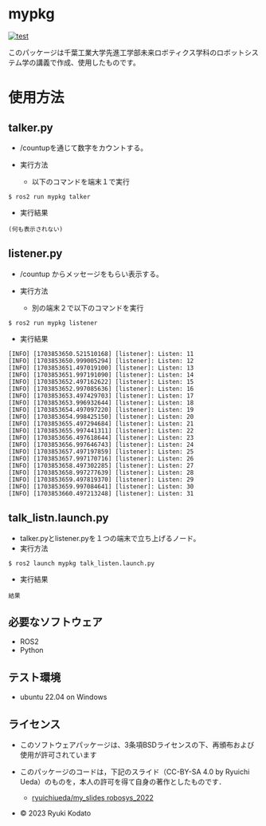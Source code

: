 # mypkg
[![test](https://github.com/Kodato51/mypkg/actions/workflows/test.yml/badge.svg)](https://github.com/Kodato51/mypkg/actions/workflows/test.yml)

このパッケージは千葉工業大学先進工学部未来ロボティクス学科のロボットシステム学の講義で作成、使用したものです。

# 使用方法
## talker.py
* /countupを通じて数字をカウントする。

* 実行方法
  - 以下のコマンドを端末１で実行
```
$ ros2 run mypkg talker
```
* 実行結果
```
(何も表示されない)
```
## listener.py
* /countup からメッセージをもらい表示する。

* 実行方法
  - 別の端末２で以下のコマンドを実行
```
$ ros2 run mypkg listener
```
* 実行結果
```
[INFO] [1703853650.521510168] [listener]: Listen: 11
[INFO] [1703853650.999005294] [listener]: Listen: 12
[INFO] [1703853651.497019100] [listener]: Listen: 13
[INFO] [1703853651.997191090] [listener]: Listen: 14
[INFO] [1703853652.497162622] [listener]: Listen: 15
[INFO] [1703853652.997085636] [listener]: Listen: 16
[INFO] [1703853653.497429703] [listener]: Listen: 17
[INFO] [1703853653.996932644] [listener]: Listen: 18
[INFO] [1703853654.497097220] [listener]: Listen: 19
[INFO] [1703853654.998425150] [listener]: Listen: 20
[INFO] [1703853655.497294684] [listener]: Listen: 21
[INFO] [1703853655.997441311] [listener]: Listen: 22
[INFO] [1703853656.497618644] [listener]: Listen: 23
[INFO] [1703853656.997646743] [listener]: Listen: 24
[INFO] [1703853657.497197859] [listener]: Listen: 25
[INFO] [1703853657.997170716] [listener]: Listen: 26
[INFO] [1703853658.497302285] [listener]: Listen: 27
[INFO] [1703853658.997277639] [listener]: Listen: 28
[INFO] [1703853659.497819370] [listener]: Listen: 29
[INFO] [1703853659.997084641] [listener]: Listen: 30
[INFO] [1703853660.497213248] [listener]: Listen: 31
```

## talk_listn.launch.py
* talker.pyとlistener.pyを１つの端末で立ち上げるノード。
* 実行方法
```
$ ros2 launch mypkg talk_listen.launch.py
```
* 実行結果
```
結果
```

## 必要なソフトウェア
* ROS2
* Python

## テスト環境
* ubuntu 22.04 on Windows

## ライセンス
*  このソフトウェアパッケージは、3条項BSDライセンスの下、再頒布および使用が許可されています

* このパッケージのコードは，下記のスライド（CC-BY-SA 4.0 by Ryuichi Ueda）のものを，本人の許可を得て自身の著作としたものです．
    * [ryuichiueda/my_slides robosys_2022](https://github.com/ryuichiueda/my_slides/tree/master/robosys_2022/)

* © 2023 Ryuki Kodato
